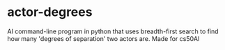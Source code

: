 # actor-degrees
AI command-line program in python that uses breadth-first search to find how many 'degrees of separation' two actors are. Made for cs50AI
